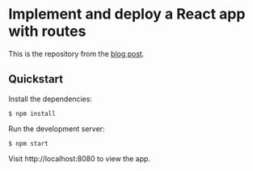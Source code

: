 # Implement and deploy a React app with routes

This is the repository from the [blog post](https://codelanders.com/implement-deploy-a-react-app-with-routes/).

## Quickstart

Install the dependencies:

```shell
$ npm install
```

Run the development server:

```shell
$ npm start
```

Visit http://localhost:8080 to view the app.
